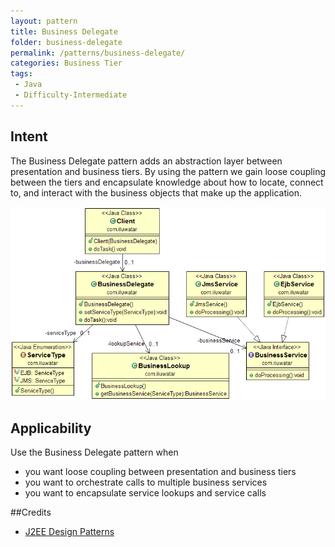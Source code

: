 ```yaml
---
layout: pattern
title: Business Delegate
folder: business-delegate
permalink: /patterns/business-delegate/
categories: Business Tier
tags:
 - Java
 - Difficulty-Intermediate
---
```


## Intent
The Business Delegate pattern adds an abstraction layer between
presentation and business tiers. By using the pattern we gain loose coupling
between the tiers and encapsulate knowledge about how to locate, connect to,
and interact with the business objects that make up the application.

![alt text](./etc/business-delegate.png "Business Delegate")

## Applicability
Use the Business Delegate pattern when

* you want loose coupling between presentation and business tiers
* you want to orchestrate calls to multiple business services
* you want to encapsulate service lookups and service calls

##Credits

* [J2EE Design Patterns](http://www.amazon.com/J2EE-Design-Patterns-William-Crawford/dp/0596004273/ref=sr_1_2)
